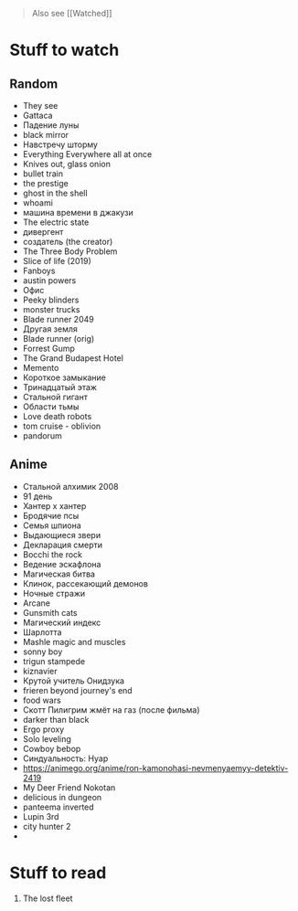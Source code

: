 
> Also see [[Watched]]

# Stuff to watch 

## Random 
+ They see
+ Gattaca
+ Падение луны
+ black mirror
+ Навстречу шторму
+ Everything Everywhere all at once
+ Knives out, glass onion
+ bullet train 
+ the prestige
+ ghost in the shell
+ whoami
+ машина времени в джакузи
+ The electric state
+ дивергент
+ создатель (the creator)
+ The Three Body Problem
+ Slice of life (2019)
+ Fanboys
+ austin powers
+ Офис
+ Peeky blinders
+ monster trucks
+ Blade runner 2049
+ Другая земля
+ Blade runner (orig)
+ Forrest Gump
+ The Grand Budapest Hotel
+ Memento
+ Короткое замыкание
+ Тринадцатый этаж
+ Стальной гигант
+ Области тьмы
+ Love death robots
+ tom cruise - oblivion
+ pandorum

## Anime
+ Стальной алхимик 2008
+ 91 день
+ Хантер x хантер
+ Бродячие псы
+ Семья шпиона
+ Выдающиеся звери
+ Декларация смерти
+ Bocchi the rock
+ Ведение эскафлона
+ Магическая битва
+ Клинок, рассекающий демонов
+ Ночные стражи
+ Arcane
+ Gunsmith cats
+ Магический индекс
+ Шарлотта
+ Mashle magic and muscles
+ sonny boy
+ trigun stampede
+ kiznavier
+ Крутой учитель Онидзука
+ frieren beyond journey's end
+ food wars
+ Скотт Пилигрим жмёт на газ (после фильма)
+ darker than black
+ Ergo proxy
+ Solo leveling
+ Cowboy bebop
+ Синдуальность: Нуар
+  https://animego.org/anime/ron-kamonohasi-nevmenyaemyy-detektiv-2419
+ My Deer Friend Nokotan
+ delicious in dungeon 
+ panteema inverted
+ Lupin 3rd
+ city hunter 2
+ 


# Stuff to read

1. The lost fleet